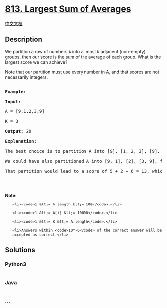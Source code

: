 # [813. Largest Sum of Averages](https://leetcode.com/problems/largest-sum-of-averages)

[中文文档](/solution/0800-0899/0813.Largest%20Sum%20of%20Averages/README.md)

## Description

<p>We partition a row of numbers <code>A</code>&nbsp;into at most <code>K</code> adjacent (non-empty) groups, then our score is the sum of the average of each group. What is the largest score we can achieve?</p>

<p>Note that our partition must use every number in A, and that scores are not necessarily integers.</p>

<pre>

<strong>Example:</strong>

<strong>Input:</strong> 

A = [9,1,2,3,9]

K = 3

<strong>Output:</strong> 20

<strong>Explanation:</strong> 

The best choice is to partition A into [9], [1, 2, 3], [9]. The answer is 9 + (1 + 2 + 3) / 3 + 9 = 20.

We could have also partitioned A into [9, 1], [2], [3, 9], for example.

That partition would lead to a score of 5 + 2 + 6 = 13, which is worse.

</pre>

<p>&nbsp;</p>

<p><strong>Note: </strong></p>

<ul>

    <li><code>1 &lt;= A.length &lt;= 100</code>.</li>

    <li><code>1 &lt;= A[i] &lt;= 10000</code>.</li>

    <li><code>1 &lt;= K &lt;= A.length</code>.</li>

    <li>Answers within <code>10^-6</code> of the correct answer will be accepted as correct.</li>

</ul>

## Solutions

<!-- tabs:start -->

### **Python3**

```python

```

### **Java**

```java

```

### **...**

```

```

<!-- tabs:end -->

